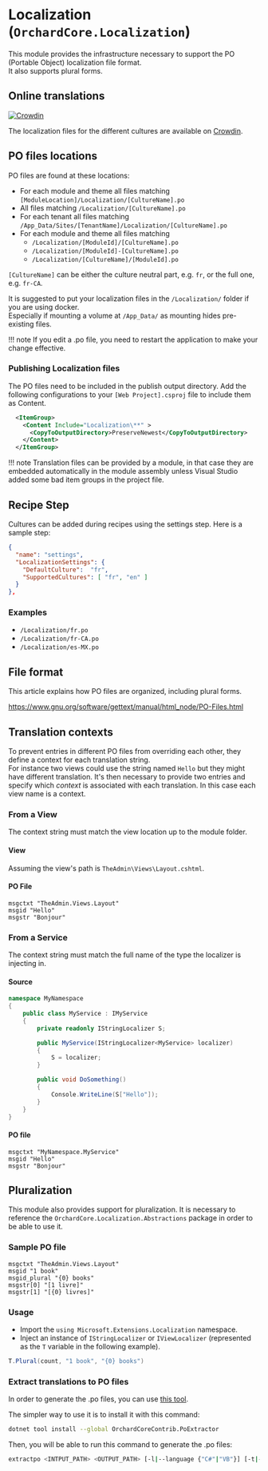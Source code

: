 # Localization (`OrchardCore.Localization`)

This module provides the infrastructure necessary to support the PO (Portable Object) localization file format.  
It also supports plural forms.

## Online translations

[![Crowdin](https://badges.crowdin.net/orchard-core/localized.svg)](https://crowdin.com/project/orchard-core)

The localization files for the different cultures are available on [Crowdin](https://crowdin.com/project/orchard-core).

## PO files locations

PO files are found at these locations:

- For each module and theme all files matching `[ModuleLocation]/Localization/[CultureName].po`
- All files matching `/Localization/[CultureName].po`
- For each tenant all files matching `/App_Data/Sites/[TenantName]/Localization/[CultureName].po`
- For each module and theme all files matching  
  - `/Localization/[ModuleId]/[CultureName].po`
  - `/Localization/[ModuleId]-[CultureName].po`
  - `/Localization/[CultureName]/[ModuleId].po`

`[CultureName]` can be either the culture neutral part, e.g. `fr`, or the full one, e.g. `fr-CA`.

It is suggested to put your localization files in the `/Localization/` folder if you are using docker.  
Especially if mounting a volume at `/App_Data/` as mounting hides pre-existing files.

!!! note
    If you edit a .po file, you need to restart the application to make your change effective.

### Publishing Localization files

The PO files need to be included in the publish output directory. 
Add the following configurations to your `[Web Project].csproj` file to include them as Content.

```xml
  <ItemGroup>
    <Content Include="Localization\**" >
      <CopyToOutputDirectory>PreserveNewest</CopyToOutputDirectory>
    </Content>
  </ItemGroup>
```

!!! note
    Translation files can be provided by a module, in that case they are embedded automatically in the module assembly unless Visual Studio added some bad item groups in the project file.

## Recipe Step

Cultures can be added during recipes using the settings step. Here is a sample step:

```json
{
  "name": "settings",
  "LocalizationSettings": {
    "DefaultCulture":  "fr",
    "SupportedCultures": [ "fr", "en" ]
  }
},
```

### Examples

- `/Localization/fr.po`
- `/Localization/fr-CA.po`
- `/Localization/es-MX.po`

## File format

This article explains how PO files are organized, including plural forms.

<https://www.gnu.org/software/gettext/manual/html_node/PO-Files.html>

## Translation contexts

To prevent entries in different PO files from overriding each other, they define a context for each translation string.  
For instance two views could use the string named `Hello` but they might have different translation. It's then necessary to
provide two entries and specify which _context_ is associated with each translation. In this case each view name is a context.

### From a View

The context string must match the view location up to the module folder.

#### View

Assuming the view's path is `TheAdmin\Views\Layout.cshtml`.

#### PO File

```
msgctxt "TheAdmin.Views.Layout"
msgid "Hello"
msgstr "Bonjour"
```

### From a Service

The context string must match the full name of the type the localizer is injecting in.

#### Source

```csharp
namespace MyNamespace
{
    public class MyService : IMyService
    {
        private readonly IStringLocalizer S;

        public MyService(IStringLocalizer<MyService> localizer)
        {
            S = localizer;
        }

        public void DoSomething()
        {
            Console.WriteLine(S["Hello"]);
        }
    }
}
```

#### PO file

```
msgctxt "MyNamespace.MyService"
msgid "Hello"
msgstr "Bonjour"
```

## Pluralization

This module also provides support for pluralization.
It is necessary to reference the `OrchardCore.Localization.Abstractions` package in order to be able to use it.

### Sample PO file

```
msgctxt "TheAdmin.Views.Layout"
msgid "1 book"
msgid_plural "{0} books"
msgstr[0] "[1 livre]"
msgstr[1] "[{0} livres]"
```

### Usage

- Import the `using Microsoft.Extensions.Localization` namespace.
- Inject an instance of `IStringLocalizer` or `IViewLocalizer` (represented as the `T` variable in the following example).

```csharp
T.Plural(count, "1 book", "{0} books")
```

### Extract translations to PO files

In order to generate the .po files, you can use [this tool](https://github.com/OrchardCoreContrib/OrchardCoreContrib.PoExtractor).

The simpler way to use it is to install it with this command:

```bash
dotnet tool install --global OrchardCoreContrib.PoExtractor
```

Then, you will be able to run this command to generate the .po files:

``` bash
extractpo <INTPUT_PATH> <OUTPUT_PATH> [-l|--language {"C#"|"VB"}] [-t|--template {"razor"|"liquid"}]
```
